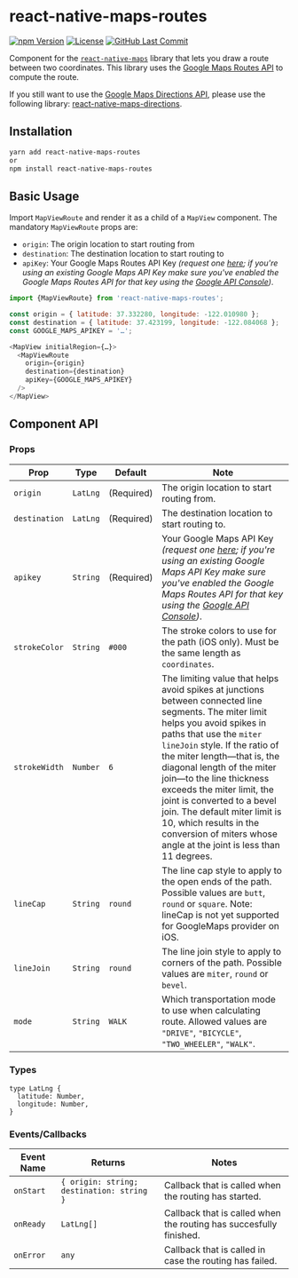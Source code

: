 # react-native-maps-routes

[![npm Version](https://img.shields.io/npm/v/react-native-maps-routes.svg?style=for-the-badge)](https://www.npmjs.com/package/react-native-maps-routes)
[![License](https://img.shields.io/npm/l/react-native-maps-routes.svg?style=for-the-badge)](LICENSE.md)
[![GitHub Last Commit](https://img.shields.io/github/last-commit/huextrat/react-native-maps-routes.svg?style=for-the-badge)](https://github.com/huextrat/react-native-maps-routes)

Component for the [`react-native-maps`](https://github.com/airbnb/react-native-maps/) library that lets you draw a route between two coordinates.
This library uses the [Google Maps Routes API](https://developers.google.com/maps/documentation/routes/) to compute the route.

If you still want to use the [Google Maps Directions API](https://developers.google.com/maps/documentation/directions/), please use the following library: [react-native-maps-directions](https://github.com/bramus/react-native-maps-directions/tree/master).

## Installation

```sh
yarn add react-native-maps-routes
or
npm install react-native-maps-routes
```

## Basic Usage

Import `MapViewRoute` and render it as a child of a `MapView` component. The mandatory `MapViewRoute` props are:

- `origin`: The origin location to start routing from
- `destination`: The destination location to start routing to
- `apiKey`: Your Google Maps Routes API Key _(request one [here](https://developers.google.com/maps/documentation/routes/get-api-key); if you're using an existing Google Maps API Key make sure you've enabled the Google Maps Routes API for that key using the [Google API Console](https://console.developers.google.com/apis/))_.

```js
import {MapViewRoute} from 'react-native-maps-routes';

const origin = { latitude: 37.332280, longitude: -122.010980 };
const destination = { latitude: 37.423199, longitude: -122.084068 };
const GOOGLE_MAPS_APIKEY = '…';

<MapView initialRegion={…}>
  <MapViewRoute
    origin={origin}
    destination={destination}
    apiKey={GOOGLE_MAPS_APIKEY}
  />
</MapView>
```

## Component API

### Props
| Prop          | Type     | Default    | Note                                                                                                                                                                                                                                                                                                                                                                                                                                                                              |
|---------------|----------|------------|-----------------------------------------------------------------------------------------------------------------------------------------------------------------------------------------------------------------------------------------------------------------------------------------------------------------------------------------------------------------------------------------------------------------------------------------------------------------------------------|
| `origin`      | `LatLng` | (Required) | The origin location to start routing from.                                                                                                                                                                                                                                                                                                                                                                                                                                        |
| `destination` | `LatLng` | (Required) | The destination location to start routing to.                                                                                                                                                                                                                                                                                                                                                                                                                                     |
| `apikey`      | `String` | (Required) | Your Google Maps API Key _(request one [here](https://developers.google.com/maps/documentation/routes/get-api-key); if you're using an existing Google Maps API Key make sure you've enabled the Google Maps Routes API for that key using the [Google API Console](https://console.developers.google.com/apis/))_.                                                                                                                                                               |
| `strokeColor` | `String` | `#000`     | The stroke colors to use for the path (iOS only). Must be the same length as `coordinates`.                                                                                                                                                                                                                                                                                                                                                                                       |
| `strokeWidth` | `Number` | `6`        | The limiting value that helps avoid spikes at junctions between connected line segments. The miter limit helps you avoid spikes in paths that use the `miter` `lineJoin` style. If the ratio of the miter length—that is, the diagonal length of the miter join—to the line thickness exceeds the miter limit, the joint is converted to a bevel join. The default miter limit is 10, which results in the conversion of miters whose angle at the joint is less than 11 degrees. |
| `lineCap`     | `String` | `round`    | The line cap style to apply to the open ends of the path. Possible values are `butt`, `round` or `square`. Note: lineCap is not yet supported for GoogleMaps provider on iOS.                                                                                                                                                                                                                                                                                                     |
| `lineJoin`    | `String` | `round`    | The line join style to apply to corners of the path. Possible values are `miter`, `round` or `bevel`.                                                                                                                                                                                                                                                                                                                                                                             |
| `mode`        | `String` | `WALK`     | Which transportation mode to use when calculating route. Allowed values are `"DRIVE"`, `"BICYCLE"`, `"TWO_WHEELER"`, `"WALK"`.                                                                                                                                                                                                                                                                                                                                                    |                                                                                                                                                                                                                                                                                                                                                                                                      |

### Types

```
type LatLng {
  latitude: Number,
  longitude: Number,
}
```

### Events/Callbacks

| Event Name | Returns                                   | Notes                                                              |
|------------|-------------------------------------------|--------------------------------------------------------------------|
| `onStart`  | `{ origin: string; destination: string }` | Callback that is called when the routing has started.              |
| `onReady`  | `LatLng[]`                                | Callback that is called when the routing has succesfully finished. |
| `onError`  | `any`                                     | Callback that is called in case the routing has failed.            |
